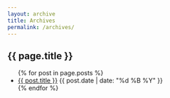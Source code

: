 ```yaml
---
layout: archive
title: Archives
permalink: /archives/
---
```

<div class="box">
  <h2 class="title is-4">{{ page.title }}</h2>
  <ul>
    {% for post in page.posts %}
      <li>
        <a href="{{ post.url }}">{{ post.title }}</a>
        <span class="is-size-7 has-text-grey">{{ post.date | date: "%d %B %Y" }}</span>
      </li>
    {% endfor %}
  </ul>
</div>

